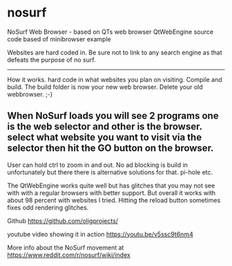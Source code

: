 # nosurf

NoSurf Web Browser - based on QTs web browser QtWebEngine
source code based of minibrowser example

Websites are hard coded in.
Be sure not to link to any search engine as that defeats the purpose of no surf.

------------------------------------------------------------------
How it works.
hard code in what websites you plan on visiting.
Compile and build. The build folder is now your new web browser.
Delete your old webbrowser. ;-)

When NoSurf loads you will see 2 programs
one is the web selector and other is the browser.
select what website you want to visit via the selector then
hit the GO button on the browser.
------------------------------------------------------------------

User can hold ctrl to zoom in and out.
No ad blocking is build in unfortunately but there there is alternative
solutions for that. pi-hole etc.

The QtWebEngine works quite well but has glitches that you may not see
with with a regular browsers with better support. But overall it works with
about 98 percent with websites I tried. Hitting the reload button sometimes
fixes odd rendering glitches.

Github
https://github.com/oligprojects/

youtube video showing it in action
https://youtu.be/v5ssc9t6nm4

More info about the NoSurf movement at
https://www.reddit.com/r/nosurf/wiki/index
